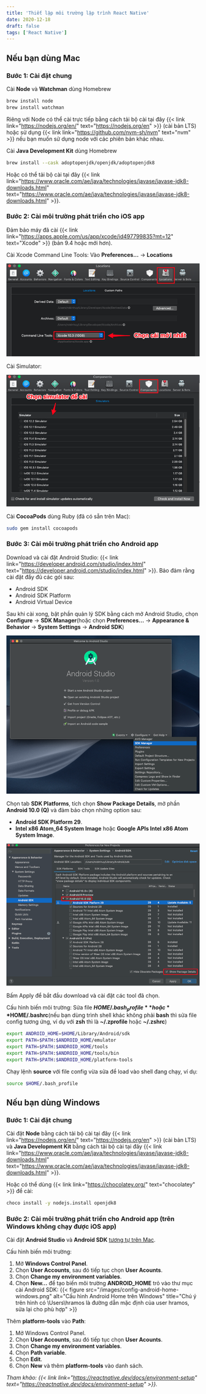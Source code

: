 ```yaml
---
title: 'Thiết lập môi trường lập trình React Native'
date: 2020-12-18
draft: false
tags: ['React Native']
---
```


## Nếu bạn dùng Mac

### Bước 1: Cài đặt chung

Cài **Node** và **Watchman** dùng Homebrew

```bash
brew install node
brew install watchman
```

Riêng với Node có thể cài trực tiếp bằng cách tải bộ cài tại đây {{< link link="https://nodejs.org/en/" text="https://nodejs.org/en" >}} (cài bản LTS) hoặc sử dụng {{< link link="https://github.com/nvm-sh/nvm" text="nvm" >}} nếu bạn muốn sử dụng node với các phiên bản khác nhau.

Cài **Java Development Kit** dùng Homebrew

```bash
brew install --cask adoptopenjdk/openjdk/adoptopenjdk8
```

Hoặc có thể tải bộ cài tại đây {{< link link="https://www.oracle.com/ae/java/technologies/javase/javase-jdk8-downloads.html" text="https://www.oracle.com/ae/java/technologies/javase/javase-jdk8-downloads.html" >}}.

### Bước 2: Cài môi trường phát triển cho iOS app

Đảm bảo máy đã cài {{< link link="https://apps.apple.com/us/app/xcode/id497799835?mt=12" text="Xcode" >}} (bản 9.4 hoặc mới hơn).

Cài Xcode Command Line Tools: Vào **Preferences...** → **Locations**

![Xcode command line tools](/images/xcode-command-line-tools.png)

Cài Simulator:

![Xcode simulator](/images/xcode-simulator.png)

Cài **CocoaPods** dùng Ruby (đã có sẵn trên Mac):

```bash
sudo gem install cocoapods
```

### Bước 3: Cài môi trường phát triển cho Android app

Download và cài đặt Android Studio: {{< link link="https://developer.android.com/studio/index.html" text="https://developer.android.com/studio/index.html" >}}. Bảo đảm rằng cài đặt đầy đủ các gói sau:

- Android SDK
- Android SDK Platform
- Android Virtual Device

Sau khi cài xong, bật phần quản lý SDK bằng cách mở Android Studio, chọn **Configure** → **SDK Manager**(hoặc chọn **Preferences...** → **Appearance & Behavior** → **System Settings** → **Android SDK**)

![Android Studio SDK manager](/images/android-studio-sdk-manager.png)

Chọn tab **SDK Platforms**, tích chọn **Show Package Details**, mở phần **Android 10.0 (Q)** và đảm bảo chọn những option sau:

- **Android SDK Platform 29**.
- **Intel x86 Atom_64 System Image** hoặc **Google APIs Intel x86 Atom System Image**.

![Android Studio install Android SDK](/images/android-studio-android-sdk.png)

Bấm Apply để bắt đầu download và cài đặt các tool đã chọn.

Cấu hình biến môi trường: Sửa file **$HOME/.bash_profile** hoặc **$HOME/.bashrc**(nếu bạn dùng trình shell khác không phải **bash** thì sửa file config tương ứng, ví dụ với **zsh** thì là **~/.zprofile** hoặc **~/.zshrc**)

```bash
export ANDROID_HOME=$HOME/Library/Android/sdk
export PATH=$PATH:$ANDROID_HOME/emulator
export PATH=$PATH:$ANDROID_HOME/tools
export PATH=$PATH:$ANDROID_HOME/tools/bin
export PATH=$PATH:$ANDROID_HOME/platform-tools
```

Chạy lệnh **source** với file config vừa sửa để load vào shell đang chạy, ví dụ:

```bash
source $HOME/.bash_profile
```

## Nếu bạn dùng Windows

### Bước 1: Cài đặt chung

Cài đặt **Node** bằng cách tải bộ cài tại đây {{< link link="https://nodejs.org/en/" text="https://nodejs.org/en" >}} (cài bản LTS) và **Java Development Kit** bằng cách tải bộ cài tại đây {{< link link="https://www.oracle.com/ae/java/technologies/javase/javase-jdk8-downloads.html" text="https://www.oracle.com/ae/java/technologies/javase/javase-jdk8-downloads.html" >}}.

Hoặc có thể dùng {{< link link="https://chocolatey.org/" text="chocolatey" >}} để cài:

```bash
choco install -y nodejs.install openjdk8
```

### Bước 2: Cài môi trường phát triển cho Android app (trên Windows không chạy được iOS app)

Cài đặt **Android Studio** và **Android SDK** [tương tự trên Mac](#android-setup).

Cấu hình biến môi trường:

1. Mở **Windows Control Panel**.
2. Chọn **User Accounts**, sau đó tiếp tục chọn **User Acounts**.
3. Chọn **Change my environment variables**.
4. Chọn **New...** để tạo biến môi trường **ANDROID_HOME** trỏ vào thư mục cài Android SDK:
   {{< figure src="/images/config-android-home-windows.png" alt="Cấu hình Android Home trên Windows" title="Chú ý trên hình có \Users\hramos là đường dẫn mặc định của user hramos, sửa lại cho phù hợp" >}}

Thêm **platform-tools** vào **Path**:

1. Mở Windows Control Panel.
2. Chọn **User Accounts**, sau đó tiếp tục chọn **User Acounts**.
3. Chọn **Change my environment variables**.
4. Chọn **Path variable**.
5. Chọn **Edit**.
6. Chọn **New** và thêm **platform-tools** vào danh sách.

_Tham khảo: {{< link link="https://reactnative.dev/docs/environment-setup" text="https://reactnative.dev/docs/environment-setup" >}}._
